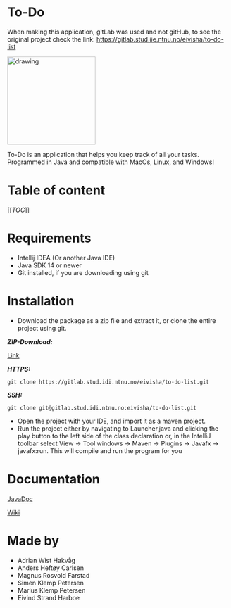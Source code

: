  # To-Do
When making this application, gitLab was used and not gitHub, to see the original project check the link:
https://gitlab.stud.iie.ntnu.no/eivisha/to-do-list

<img src="src/main/resources/Images/Logo_Full_res.png" alt="drawing" width="200"/>
 
To-Do is an application that helps you keep track of all your tasks. Programmed in Java and compatible with MacOs, Linux, and Windows!
 

# Table of content
[[_TOC_]]

# Requirements

- Intellij IDEA (Or another Java IDE)
- Java SDK 14 or newer
- Git installed, if you are downloading using git

# Installation


- Download the package as a zip file and extract it, or clone the entire project using git.

***ZIP-Download:***

[Link](https://gitlab.stud.iie.ntnu.no/eivisha/to-do-list/-/archive/master/to-do-list-master.zip)

***HTTPS:***
```
git clone https://gitlab.stud.idi.ntnu.no/eivisha/to-do-list.git
```

***SSH:***
```
git clone git@gitlab.stud.idi.ntnu.no:eivisha/to-do-list.git
```

- Open the project with your IDE, and import it as a maven project.
- Run the project either by navigating to Launcher.java and clicking the play button to the left side of the class declaration or,
in the IntelliJ toolbar select View -> Tool windows -> Maven -> Plugins -> Javafx -> javafx:run. This will compile and run the program for you

# Documentation
[JavaDoc](http://eivisha.pages.stud.idi.ntnu.no/to-do-list)


[Wiki](https://gitlab.stud.iie.ntnu.no/eivisha/to-do-list/-/wikis/home)

# Made by
- Adrian Wist Hakvåg
- Anders Heftøy Carlsen
- Magnus Rosvold Farstad
- Simen Klemp Petersen
- Marius Klemp Petersen
- Eivind Strand Harboe


